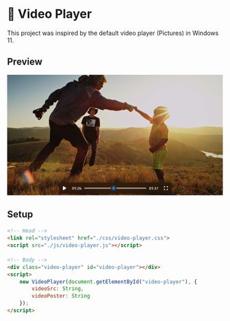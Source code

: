 # 🎥 Video Player
This project was inspired by the default video player (Pictures) in Windows 11.

## Preview
<img src="preview.png">

## Setup
```html
<!-- Head -->
<link rel="stylesheet" href="./css/video-player.css">
<script src="./js/video-player.js"></script>

<!-- Body -->
<div class="video-player" id="video-player"></div>
<script>
    new VideoPlayer(document.getElementById("video-player"), {
        videoSrc: String,
        videoPoster: String
    });
</script>
```
